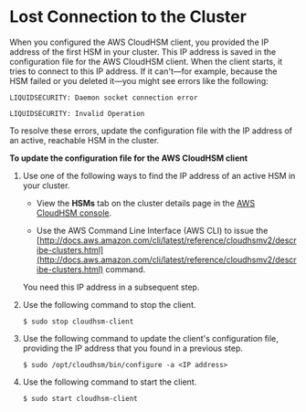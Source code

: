 # Lost Connection to the Cluster<a name="troubleshooting-lost-connection"></a>

When you configured the AWS CloudHSM client, you provided the IP address of the first HSM in your cluster\. This IP address is saved in the configuration file for the AWS CloudHSM client\. When the client starts, it tries to connect to this IP address\. If it can't—for example, because the HSM failed or you deleted it—you might see errors like the following:

```
LIQUIDSECURITY: Daemon socket connection error
```

```
LIQUIDSECURITY: Invalid Operation
```

To resolve these errors, update the configuration file with the IP address of an active, reachable HSM in the cluster\.

**To update the configuration file for the AWS CloudHSM client**

1. Use one of the following ways to find the IP address of an active HSM in your cluster\.

   + View the **HSMs** tab on the cluster details page in the [AWS CloudHSM console](https://console.aws.amazon.com/cloudhsm/home)\.

   + Use the AWS Command Line Interface \(AWS CLI\) to issue the [http://docs.aws.amazon.com/cli/latest/reference/cloudhsmv2/describe-clusters.html](http://docs.aws.amazon.com/cli/latest/reference/cloudhsmv2/describe-clusters.html) command\.

   You need this IP address in a subsequent step\.

1. Use the following command to stop the client\.

   ```
   $ sudo stop cloudhsm-client
   ```

1. Use the following command to update the client's configuration file, providing the IP address that you found in a previous step\.

   ```
   $ sudo /opt/cloudhsm/bin/configure -a <IP address>
   ```

1. Use the following command to start the client\.

   ```
   $ sudo start cloudhsm-client
   ```